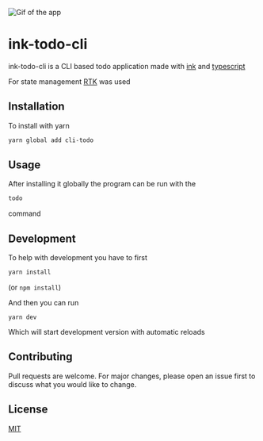 ![Gif of the app](./intro.gif)

# ink-todo-cli

ink-todo-cli is a CLI based todo application made with [ink](https://github.com/vadimdemedes/ink#israwmodesupported) and [typescript](https://www.typescriptlang.org/)

For state management [RTK](https://redux-toolkit.js.org/) was used

## Installation

To install with yarn

```bash
yarn global add cli-todo
```

## Usage

After installing it globally the program can be run with the

```bash
todo
```

command

## Development

To help with development you have to first

```bash
yarn install
```

(or `npm install`)

And then you can run

```
yarn dev
```

Which will start development version with automatic reloads

## Contributing

Pull requests are welcome. For major changes, please open an issue first to discuss what you would like to change.

## License

[MIT](https://choosealicense.com/licenses/mit/)

